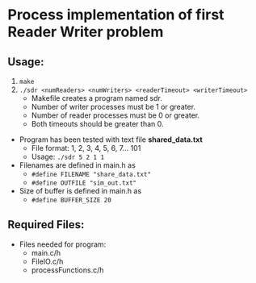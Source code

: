 # Process implementation of first Reader Writer problem

## Usage:

1. `make`
2. `./sdr <numReaders> <numWriters> <readerTimeout> <writerTimeout>`
    * Makefile creates a program named sdr.
    * Number of writer processes must be 1 or greater.
    * Number of reader processes must be 0 or greater.
    * Both timeouts should be greater than 0.
    
* Program has been tested with text file **shared_data.txt**
    * File format: 1, 2, 3, 4, 5, 6, 7... 101
    * Usage: `./sdr 5 2 1 1`
* Filenames are defined in main.h as
    * `#define FILENAME "share_data.txt"`
    * `#define OUTFILE "sim_out.txt"`
* Size of buffer is defined in main.h as
    * `#define BUFFER_SIZE 20`
 
## Required Files:

* Files needed for program:
    * main.c/h
    * FileIO.c/h
    * processFunctions.c/h
